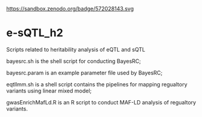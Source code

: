 https://sandbox.zenodo.org/badge/572028143.svg
# e-sQTL_h2
Scripts related to heritability analysis of eQTL and sQTL

bayesrc.sh is the shell script for conducting BayesRC;

bayesrc.param is an example parameter file used by BayesRC;

eqtllmm.sh is a shell script contains the pipelines for mapping regualtory variants using linear mixed model;

gwasEnrichMafLd.R is an R script to conduct MAF-LD analysis of regualtory variants.

